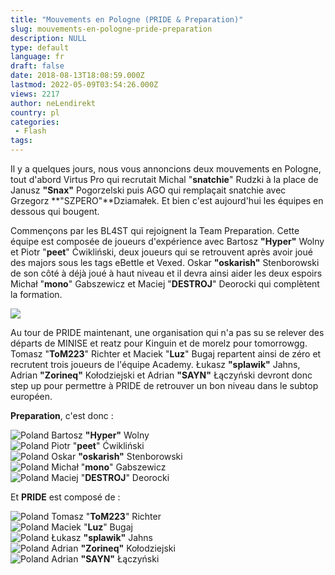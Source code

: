 ```yaml
---
title: "Mouvements en Pologne (PRIDE & Preparation)"
slug: mouvements-en-pologne-pride-preparation
description: NULL
type: default
language: fr
draft: false
date: 2018-08-13T18:08:59.000Z
lastmod: 2022-05-09T03:54:26.000Z
views: 2217
author: neLendirekt
country: pl
categories:
 - Flash
tags:
---
```

Il y a quelques jours, nous vous annoncions deux mouvements en Pologne, tout d'abord Virtus Pro qui recrutait Michal "**snatchie**" Rudzki à la place de Janusz **"Snax"** Pogorzelski puis AGO qui remplaçait snatchie avec Grzegorz **"SZPERO"**Dziamałek. Et bien c'est aujourd'hui les équipes en dessous qui bougent.

Commençons par les BL4ST qui rejoignent la Team Preparation. Cette équipe est composée de joueurs d'expérience avec Bartosz **"Hyper"** Wolny et Piotr "**peet**" Ćwikliński, deux joueurs qui se retrouvent après avoir joué des majors sous les tags eBettle et Vexed. Oskar **"oskarish"** Stenborowski de son côté à déjà joué à haut niveau et il devra ainsi aider les deux espoirs Michał "**mono**" Gabszewicz et Maciej "**DESTROJ**" Deorocki qui complètent la formation.

![](https://flickshot-ue.s3.eu-west-2.amazonaws.com/flickshot/article/5b71c54b0d3a9/images/PThhS0BG4ErUBSmjyQeAcImjtDDMUvLph3qx2Ad5.jpeg)

Au tour de PRIDE maintenant, une organisation qui n'a pas su se relever des départs de MINISE et reatz pour Kinguin et de morelz pour tomorrowgg. Tomasz "**ToM223**" Richter et Maciek "**Luz**" Bugaj repartent ainsi de zéro et recrutent trois joueurs de l'équipe Academy. Łukasz **"splawik"** Jahns, Adrian **"Zorineq"** Kołodziejski et Adrian **"SAYN"** Łączyński devront donc step up pour permettre à PRIDE de retrouver un bon niveau dans le subtop européen.

**Preparation**, c'est donc :

![Poland](/images/countries/pl.svg)⁠ Bartosz **"Hyper"** Wolny  
![Poland](/images/countries/pl.svg)⁠ Piotr "**peet**" Ćwikliński  
![Poland](/images/countries/pl.svg)⁠ Oskar **"oskarish"** Stenborowski  
![Poland](/images/countries/pl.svg)⁠ Michał "**mono**" Gabszewicz  
![Poland](/images/countries/pl.svg)⁠ Maciej "**DESTROJ**" Deorocki

Et **PRIDE** est composé de : 

![Poland](/images/countries/pl.svg)⁠ Tomasz "**ToM223**" Richter  
![Poland](/images/countries/pl.svg)⁠ Maciek "**Luz**" Bugaj  
![Poland](/images/countries/pl.svg)⁠ Łukasz **"splawik"** Jahns  
![Poland](/images/countries/pl.svg)⁠ Adrian **"Zorineq"** Kołodziejski  
![Poland](/images/countries/pl.svg)⁠ Adrian **"SAYN"** Łączyński
